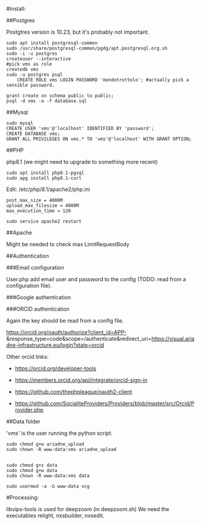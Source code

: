 #Install:


##Postgres

Postgtres version is 10.23, but it's probably not important.

```
sudo apt install postgresql-common
sudo /usr/share/postgresql-common/pgdg/apt.postgresql.org.sh
sudo -i -u postgres
createuser --interactive 
#pick vms as role
createdb vms
sudo -u postgres psql
    CREATE ROLE vms LOGIN PASSWORD 'mondotrottolo'; #actually pick a sensible password.

grant create on schema public to public;
psql -d vms -a -f database.sql
```

##Mysql

```sudo apt install mysql-server
sudo mysql
CREATE USER 'vms'@'localhost' IDENTIFIED BY 'password';
CREATE DATABASE vms;
GRANT ALL PRIVILEGES ON vms.* TO 'vms'@'localhost' WITH GRANT OPTION;
```

##PHP

php8.1 (we might need to upgrade to something more recent)

```sudo apt install php8.1
sudo apt install php8.1-pgsql
sudo apg install php8.1-curl
```

Edit: /etc/php/8.1/apache2/php.ini

```short_open_tag = On
post_max_size = 4000M
upload_max_filesize = 4000M
max_execution_time = 120
```

```
sudo service apache2 restart
```

##Apache

Might be needed to check max LimitRequestBody


##Authentication

###Email configuration

User.php add email user and password to the config (TODO: read from a configuration file).



###Google authentication


###ORCID authentication

Again the key should be read from a config file.

https://orcid.org/oauth/authorize?client_id=APP-<Orcidkeyhere>&response_type=code&scope=/authenticate&redirect_uri=https://visual.ariadne-infrastructure.eu/login?state=orcid

Other orcid links:

* https://orcid.org/developer-tools

* https://members.orcid.org/api/integrate/orcid-sign-in

* https://github.com/thephpleague/oauth2-client

* https://github.com/SocialiteProviders/Providers/blob/master/src/Orcid/Provider.php


##Data folder

'vms' is the user running the python script.

```sudo chmod g+s ariadne_upload
sudo chmod g+w ariadne_upload
sudo chown -R www-data:vms ariadne_upload


sudo chmod g+s data
sudo chmod g+w data
sudo chown -R www-data:vms data

sudo usermod -a -G www-data vcg
```

#Processing:

libvips-tools is used for deepzoom (in deepzoom.sh)
We need the executables relight, nxsbuilder, nxsedit.
